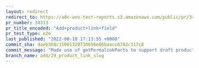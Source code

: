 ```yaml
---
layout: redirect
redirect_to: https://a8c-woo-test-reports.s3.amazonaws.com/public/pr/34313/e2e/index.html
pr_number: 34313
pr_title_encoded: "Add+product+link+field"
pr_test_type: e2e
last_published: "2022-08-18 17:13:55 +0000"
commit_sha: daeb368c11001320730656e86baacc6702c117c8
commit_message: "Made use of getPermalinkParts to support draft products"
branch_name: add/29_product_link_slug
---
```

